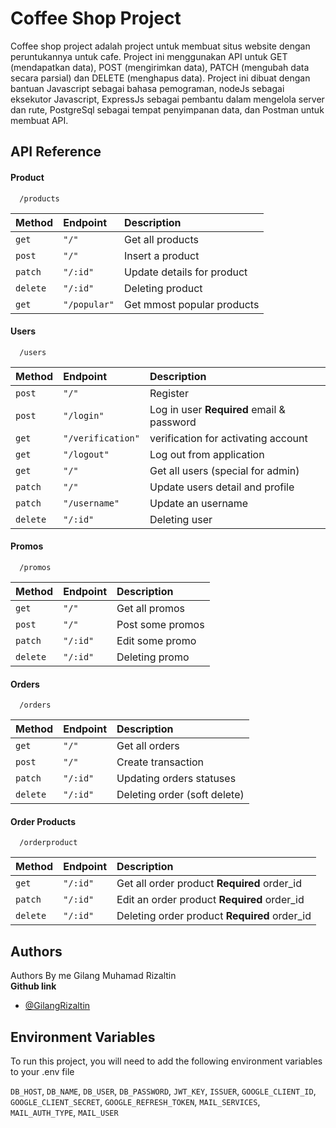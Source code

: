 # Coffee Shop Project

Coffee shop project adalah project untuk membuat situs website dengan peruntukannya untuk cafe. Project ini menggunakan API untuk GET (mendapatkan data), POST (mengirimkan data), PATCH (mengubah data secara parsial) dan DELETE (menghapus data). Project ini dibuat dengan bantuan Javascript sebagai bahasa pemograman, nodeJs sebagai eksekutor Javascript, ExpressJs sebagai pembantu dalam mengelola server dan rute, PostgreSql sebagai tempat penyimpanan data, dan Postman untuk membuat API.

## API Reference

#### Product

```http
  /products
```

| Method   | Endpoint     | Description                |
| :------- | :----------- | :------------------------- |
| `get`    | `"/"`        | Get all products           |
| `post`   | `"/"`        | Insert a product           |
| `patch`  | `"/:id"`     | Update details for product |
| `delete` | `"/:id"`     | Deleting product           |
| `get`    | `"/popular"` | Get mmost popular products |

#### Users

```http
  /users
```

| Method   | Endpoint          | Description                               |
| :------- | :---------------- | :---------------------------------------- |
| `post`   | `"/"`             | Register                                  |
| `post`   | `"/login"`        | Log in user **Required** email & password |
| `get`    | `"/verification"` | verification for activating account       |
| `get`    | `"/logout"`       | Log out from application                  |
| `get`    | `"/"`             | Get all users (special for admin)         |
| `patch`  | `"/"`             | Update users detail and profile           |
| `patch`  | `"/username"`     | Update an username                        |
| `delete` | `"/:id"`          | Deleting user                             |

#### Promos

```http
  /promos
```

| Method   | Endpoint | Description      |
| :------- | :------- | :--------------- |
| `get`    | `"/"`    | Get all promos   |
| `post`   | `"/"`    | Post some promos |
| `patch`  | `"/:id"` | Edit some promo  |
| `delete` | `"/:id"` | Deleting promo   |

#### Orders

```http
  /orders
```

| Method   | Endpoint | Description                  |
| :------- | :------- | :--------------------------- |
| `get`    | `"/"`    | Get all orders               |
| `post`   | `"/"`    | Create transaction           |
| `patch`  | `"/:id"` | Updating orders statuses     |
| `delete` | `"/:id"` | Deleting order (soft delete) |

#### Order Products

```http
  /orderproduct
```

| Method   | Endpoint | Description                                  |
| :------- | :------- | :------------------------------------------- |
| `get`    | `"/:id"` | Get all order product **Required** order_id  |
| `patch`  | `"/:id"` | Edit an order product **Required** order_id  |
| `delete` | `"/:id"` | Deleting order product **Required** order_id |

## Authors

Authors By me Gilang Muhamad Rizaltin \
**Github link**

- [@GilangRizaltin](https://github.com/GilangRizaltin)

## Environment Variables

To run this project, you will need to add the following environment variables to your .env file

`DB_HOST`,
`DB_NAME`,
`DB_USER`,
`DB_PASSWORD`,
`JWT_KEY`,
`ISSUER`,
`GOOGLE_CLIENT_ID`,
`GOOGLE_CLIENT_SECRET`,
`GOOGLE_REFRESH_TOKEN`,
`MAIL_SERVICES`,
`MAIL_AUTH_TYPE`,
`MAIL_USER`
